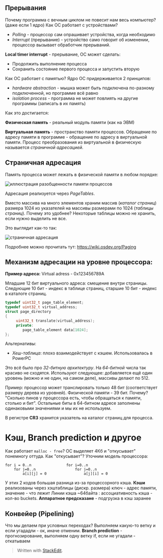 ## Прерывания

Почему программа с вечным циклом не повесит нам весь компьютер? (даже если 1 ядро)
Как ОС работает с устройствами?

- _Polling_ - процессор сам опрашивает устройства, когда необходимо
- _Interrupt_ (прерывание) - устройство само говорит об изменении, процессор вызывает обработчик прерываний.

**Local timer interrupt** - прерывание, ОС может сделать:

- Продолжить выполнение процесса
- Сохранить состояние первого процесса и запустить вторую

Как ОС работает с памятью? Ядро ОС придерживается 2 принципов:

- _hardware abstraction_ - мышка может быть подключена по-разному подключенной, но программе всё равно
- _isolation process_ - программа не может повлиять на другие программы (записать в их память)

Как это достигается:

__Физическая память__ - реальный модуль памяти (как на ЭВМ)

__Виртуальная память__ - пространство памяти процессов. Обращение по адресу памяти в программе - обращение по адресу в виртуальной памяти. 
Процесс преобразования из виртуальной в физическую называется *страничной адресацией*.

## Страничная адресация

Память процесса может лежать в физической памяти в любом порядке:

![иллюстрация разобщенности памяти процессов](https://lh3.googleusercontent.com/3bjis4tFuLLCGRN9sWvT--CDxBqX90ePws2PA10Z4dAEFjZoQ20rPxe9TD9CwHecKRbxU5wH1a9N)

Адресация реализуется через _PageTables_.

Вместо массива на много элементов храним массив (_каталог страниц_) размера 1024 из указателей на массивы размерами по 1024 (_таблицы страниц_). Почему это удобнее? Некоторые таблицы можно не хранить, если нужно выделить не все.

Это выглядит как-то так:

![страничная адресация](https://lh3.googleusercontent.com/Ab3UYTM8rGYbDegvJgYfX0dwrEud8KBbuFzydkEnW-knxajrZrc0kdqI5hWLzacxnyVn51DxOMwl)



Подробнее можно прочитать тут: https://wiki.osdev.org/Paging

## Механизм адресации на уровне процессора:

**Пример адреса:**
Virtual adress - 0x123456789A

Младшие 12 бит виртуального адреса: смещение внутри страницы. Следующие 10 бит - индекс в таблице страниц, старшие 10 бит - индекс в каталоге страниц.  

```c++
typedef uint32_t page_table_element;
typedef uint32_t virtual_address;
struct page_directory
{
     uint32_t translate(virtual_address);
     private:
     	page_table_element data[1024];
};
```

Альтернативы:

* _Хеш-таблица_: плохо взаимодействует с кэшем. Использовалась в PowerPC

Это всё было про _32-битную архитектуру_. На _64-битной_ числа так красиво не сходятся. Используют следующее: добавляется ещё один уровень (можно и не один, на самом деле), массивы делают по 512. 

Пример: процессор может транслировать только 48 бит (соответствует размеру дерева из уровней). Физической памяти - 39 бит. Почему? "Сколько пинов у процессора есть, чтобы обращаться к памяти, столько и бит". 
Остальные биты в 64-битном адресе заполнены одинаковыми значениями и мы их не используем.

В регистре **CR3** хранится указатель на каталог страниц для процесса.

# Кэш, Branch prediction и другое
Как работает `malloc - free`? ОС выделяет 4Кб и "откусывает" понемногу оттуда. Как "откусывает"?
Уточним модель процессора:
```
for i = 0..n				for i=0..n
	for j=0..n					for j=0..n
		a[i][j] = 0 				a[j][i] = 0
```
У этих 2 кодов большая разница из-за процессорного кэша.
**Кэши** реализованы через хэштаблицы (дискр. размера) ключ - адрес памяти, значение - что лежит
Линии кэша ~64байта : ассоциативность кэша - кол-во buckets.
**Аппаратное предсказане** - подгрузка в кэш заранее

## Конвейер (Pipelining)
Что мы делаем при условных переходах? Выполняем какую-то ветку и если угададли - ок, иначе отменим.
**Branch prediction** - прогнозирование, выполняем одну ветку if, если не угадали - откатываем

> Written with [StackEdit](https://stackedit.io/).